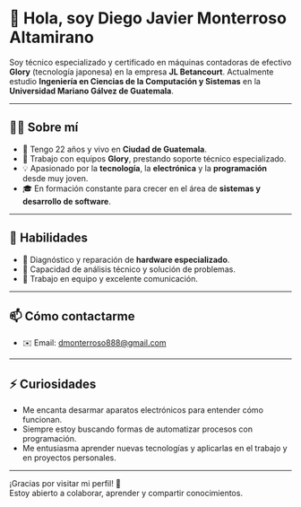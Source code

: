 # 👋 Hola, soy Diego Javier Monterroso Altamirano

Soy técnico especializado y certificado en máquinas contadoras de efectivo **Glory** (tecnología japonesa) en la empresa **JL Betancourt**. Actualmente estudio **Ingeniería en Ciencias de la Computación y Sistemas** en la **Universidad Mariano Gálvez de Guatemala**.

---

## 🧑‍💻 Sobre mí

- 🎂 Tengo 22 años y vivo en **Ciudad de Guatemala**.
- 🔧 Trabajo con equipos **Glory**, prestando soporte técnico especializado.
- 💡 Apasionado por la **tecnología**, la **electrónica** y la **programación** desde muy joven.
- 🎓 En formación constante para crecer en el área de **sistemas y desarrollo de software**.

---

## 🚀 Habilidades

- 🔌 Diagnóstico y reparación de **hardware especializado**.
- 🧠 Capacidad de análisis técnico y solución de problemas.
- 🤝 Trabajo en equipo y excelente comunicación.

---

## 📫 Cómo contactarme

- ✉️ Email: dmonterroso888@gmail.com

---

## ⚡ Curiosidades

- Me encanta desarmar aparatos electrónicos para entender cómo funcionan.
- Siempre estoy buscando formas de automatizar procesos con programación.
- Me entusiasma aprender nuevas tecnologías y aplicarlas en el trabajo y en proyectos personales.

---

¡Gracias por visitar mi perfil! 🙌  
Estoy abierto a colaborar, aprender y compartir conocimientos.

